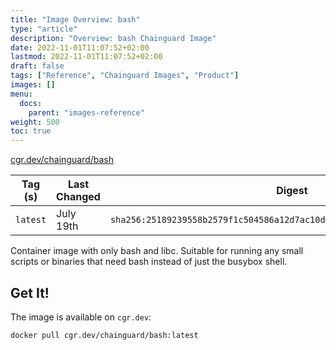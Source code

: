```yaml
---
title: "Image Overview: bash"
type: "article"
description: "Overview: bash Chainguard Image"
date: 2022-11-01T11:07:52+02:00
lastmod: 2022-11-01T11:07:52+02:00
draft: false
tags: ["Reference", "Chainguard Images", "Product"]
images: []
menu:
  docs:
    parent: "images-reference"
weight: 500
toc: true
---
```


[cgr.dev/chainguard/bash](https://github.com/chainguard-images/images/tree/main/images/bash)

| Tag (s)   | Last Changed | Digest                                                                    |
|-----------|--------------|---------------------------------------------------------------------------|
|  `latest` | July 19th    | `sha256:25189239558b2579f1c504586a12d7ac10d73a9a05ea70e6a2cb37fe5c451fff` |



Container image with only bash and libc. Suitable for running any small scripts or binaries that need bash instead of just the busybox shell.

## Get It!

The image is available on `cgr.dev`:

```
docker pull cgr.dev/chainguard/bash:latest
```

